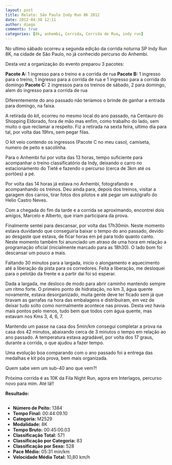 ```yaml
---
layout: post
title: Relato: São Paulo Indy Run 8K 2012
date: 2012-04-30 12:11
author: diego
comments: true
categories: [8k, anhembi, Corrida, Corrida de Rua, indy run]
---
```

No ultimo sábado ocorreu a segunda edição da corrida noturna SP Indy Run 8K, na cidade de São Paulo, no já conhecido percurso do Anhembi.

Desta vez a organização do evento preparou 3 pacotes:
<div class="moldura"><a class="lightbox cboxElement" href="http://www.diegoronan.com.br/diegoronan/wp-content/uploads/2012/04/indy01.jpg"><img class="imgTitulo" src="http://www.diegoronan.com.br/diegoronan/wp-content/uploads/2012/04/indy01.jpg" alt="" /></a></div>
<strong>Pacote A:</strong> 1 ingresso para o treino e a corrida de rua
<strong>Pacote B:</strong> 1 ingresso para o treino, 1 ingresso para a corrida de rua e 1 ingresso para a corrida do domingo
<strong>Pacote C:</strong> 2 ingressos para os treinos de sábado, 2 para domingo, alem do ingresso para a corrida de rua

Diferentemente do ano passado não teríamos o brinde de ganhar a entrada para domingo, na faixa.

A retirada do kit, ocorreu no mesmo local do ano passado, na Centauro do Shopping Eldorado, fora de mão mas enfim, como trabalho do lado, sem muito o que reclamar a respeito. Fiz a retirada na sexta feira, ultimo dia para tal, por volta das 19hrs, sem pegar filas.

O kit veio contendo os ingressos (Pacote C no meu caso), camiseta, numero de peito e sacolinha.

Para o Anhembi fui por volta das 13 horas, tempo suficiente para acompanhar o treino classificatório da Indy, deixando o carro no estacionamento do Tietê e fazendo o percurso (cerca de 3km até os portões) a pé.
<div class="moldura"><a class="lightbox cboxElement" href="http://www.diegoronan.com.br/diegoronan/wp-content/uploads/2012/04/indy02.jpg"><img class="imgTitulo" src="http://www.diegoronan.com.br/diegoronan/wp-content/uploads/2012/04/indy02.jpg" alt="" /></a></div>
Por volta das 14 horas já estava no Anhembi, fotografando e acompanhando os treinos. Deu ainda para, depois dos treinos, visitar a garagem dos carros, tirar fotos dos pilotos e até pegar um autógrafo do Helio Castro Neves.

Com a chegada do fim da tarde e a corrida se aproximando, encontrei dois amigos, Marcelo e Alberto, que iriam participara da prova.

Finalmente sentei para descansar, por volta das 17h30min. Neste momento estava duvidando que conseguiria baixar o tempo do ano passado, devido ao desgaste que estava, de ficar horas em pé para todo quanto canto. Neste momento também foi anunciado um atraso de uma hora em relação a programação oficial (inicialmente marcado para as 18h30). O lado bom foi descansar um pouco a mais.

Faltando 30 minutos para a largada, inicio o alongamento e aquecimento até a liberação da pista para os corredores. Feita a liberação, me desloquei para o pelotão da frente e a partir dai foi só esperar.
<div class="moldura"><a class="lightbox cboxElement" href="http://www.diegoronan.com.br/diegoronan/wp-content/uploads/2012/04/indy03.jpg"><img class="imgTitulo" src="http://www.diegoronan.com.br/diegoronan/wp-content/uploads/2012/04/indy03.jpg" alt="" /></a></div>
Dada a largada, me desloco de modo para abrir caminho mantendo sempre um ritmo forte. O primeiro ponto de hidratação, no km 3, água quente novamente, estava desorganizado, muita gente deve ter ficado sem já que tiravam as garrafas na hora das embalagens e distribuíram, em vez de deixar tudo solto como normalmente acontece nas provas. Desta vez havia mais pontos pelo menos, tudo bem que todos com água quente, mas estavam nos Kms 3, 4, 6, 7.

Mantendo um passe na casa dos 5min/km consegui completar a prova na casa dos 42 minutos, abaixando cerca de 3 minutos o tempo em relação ao ano passado. A temperatura estava agradável, por volta dos 17 graus, durante a corrida, o que ajudou a fazer tempo.

Uma evolução boa comparando com o ano passado foi a entrega das medalhas e kit pós prova, bem mais organizada.

Quem sabe vem um sub-40 ano que vem?!

Próxima corrida é as 10K da Fila Night Run, agora em Interlagos, percurso novo para mim. Até lá!!

<strong>Resultado:</strong>
<div class="moldura"><a class="lightbox cboxElement" href="http://www.diegoronan.com.br/diegoronan/wp-content/uploads/2012/04/indy2012_big.jpg"><img src="http://www.diegoronan.com.br/diegoronan/wp-content/uploads/2012/04/indy2012.jpg" alt="" /></a></div>
<ul>
	<li><strong>Número de Peito:</strong> 1384</li>
	<li><strong>Tempo Final:</strong> 00:44:09.10</li>
	<li><strong>Categoria:</strong> M2529</li>
	<li><strong>Modalidade:</strong> 8K</li>
	<li><strong>Tempo Bruto:</strong> 00:45:00.03</li>
	<li><strong>Classificação Total:</strong> 571</li>
	<li><strong>Classificação por Categoria:</strong> 83</li>
	<li><strong>Classificação por Sexo:</strong> 528</li>
	<li><strong>Pace Médio:</strong> 05:31 min/km</li>
	<li><strong>Velocidade Média Total: </strong>10,80 km/h</li>
</ul>
&nbsp;

&nbsp;
